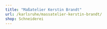 ```yaml
---
title: "Maßatelier Kerstin Brandt"
url: /karlsruhe/massatelier-kerstin-brandt/
shop: Schneiderei
---
```

